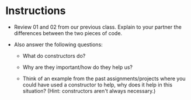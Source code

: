 # **Instructions**

* Review 01 and 02 from our previous class.  Explain to your partner the differences between the two pieces of code.

* Also answer the following questions:

  * What do constructors do?

  * Why are they important/how do they help us?

  * Think of an example from the past assignments/projects where you could have used a constructor to help, why does it help in this situation?  (Hint: constructors aren't always necessary.)
